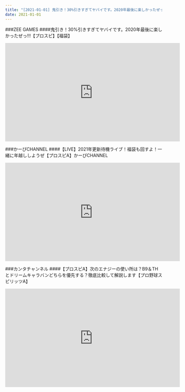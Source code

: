 ```yaml
---
title: "[2021-01-01] 鬼引き！30%引きすぎてヤバイです。2020年最後に楽しかったぜっ!!!【プロスピ】【福袋】 他"
date: 2021-01-01
---
```

###ZEE GAMES
####鬼引き！30%引きすぎてヤバイです。2020年最後に楽しかったぜっ!!!【プロスピ】【福袋】
<iframe width="560" height="315" src="https://www.youtube.com/embed/D89zQAVCjm4" frameborder="0" allow="accelerometer; autoplay; clipboard-write; encrypted-media; gyroscope; picture-in-picture" allowfullscreen></iframe>

###かーぴCHANNEL
####【LIVE】2021年更新待機ライブ！福袋も回すよ！一緒に年越ししようぜ【プロスピA】かーぴCHANNEL
<iframe width="560" height="315" src="https://www.youtube.com/embed/9WHzyyZeVCU" frameborder="0" allow="accelerometer; autoplay; clipboard-write; encrypted-media; gyroscope; picture-in-picture" allowfullscreen></iframe>

###カンタチャンネル
####【プロスピA】次のエナジーの使い所は？B9＆THとドリームキャラバンどちらを優先する？徹底比較して解説します【プロ野球スピリッツA】
<iframe width="560" height="315" src="https://www.youtube.com/embed/XC6UWj3TpTI" frameborder="0" allow="accelerometer; autoplay; clipboard-write; encrypted-media; gyroscope; picture-in-picture" allowfullscreen></iframe>

